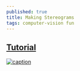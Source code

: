 ```yaml
---
published: true
title: Making Stereograms
tags: computer-vision fun
---
```

## [Tutorial](https://www.ime.usp.br/~otuyama/stereogram/basic/index.html)

[![caption](https://img.youtube.com/vi/v8O8Em_RPNg/0.jpg)](https://www.youtube.com/watch?v=v8O8Em_RPNg)